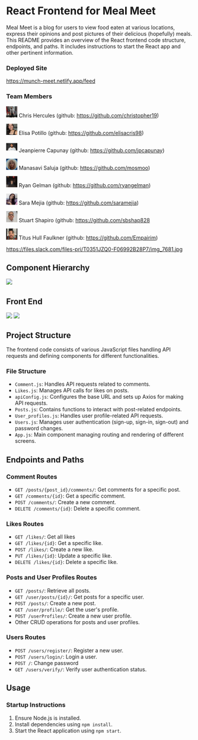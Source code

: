 # React Frontend for Meal Meet

Meal Meet is a blog for users to view food eaten at various locations, express their opinions and post pictures of their delicious (hopefully) meals.  This README provides an overview of the React frontend code structure, endpoints, and paths. It includes instructions to start the React app and other pertinent information.

### Deployed Site
https://munch-meet.netlify.app/feed


### Team Members
<img src="ReadmeImages/T0351JZQ0-U05JL6LL5A8-0e474603f175-512.png"  width="30" height="30">  Chris Hercules (github: https://github.com/christopher19)

<img src="ReadmeImages/T0351JZQ0-U05QYAYE86B-1d4a9d9e85cd-72.png"  width="30" height="30">  Elisa Potillo (github: https://github.com/elisacris98)

<img src="ReadmeImages/T0351JZQ0-U05QZ7VBNQG-c4f2d7c7fbf4-512.png"  width="30" height="30">  Jeanpierre Capunay (github: https://github.com/jpcapunay)

<img src="ReadmeImages/110782743-2.png"  width="30" height="30">  Manasavi Saluja (github: https://github.com/mosmoo)

<img src="ReadmeImages/IMG_7681 copy.jpg"  width="30" height="30">  Ryan Gelman (github: https://github.com/ryangelman)

<img src="ReadmeImages/T0351JZQ0-U05QZ7WDK6C-868bfc71e1bc-72.png"  width="30" height="30">  Sara Mejia (github: https://github.com/saramejia)

<img src="ReadmeImages/T0351JZQ0-U05QN5UN857-7c2e3de4d611-72.jpeg"  width="30" height="30">  Stuart Shapiro (github: https://github.com/sbshap828

<img src="ReadmeImages/T0351JZQ0-U05S5H67CP3-80c403ec2a12-72-2.png"  width="30" height="30">  Titus Hull Faulkner (github: https://github.com/Empairim)

https://files.slack.com/files-pri/T0351JZQ0-F06992B28P7/img_7681.jpg


## Component Hierarchy
<img src="ReadmeImages/Screenshot 2023-12-11 at 1.45.22 PM copy.png">


## Front End 

<img src="ReadmeImages/Screenshot 2023-12-13 at 1.39.56 PM.png">
<img src="ReadmeImages/Screenshot 2023-12-13 at 1.54.09 PM.png">

## Project Structure

The frontend code consists of various JavaScript files handling API requests and defining components for different functionalities.

### File Structure

- `Comment.js`: Handles API requests related to comments.
- `Likes.js`: Manages API calls for likes on posts.
- `apiConfig.js`: Configures the base URL and sets up Axios for making API requests.
- `Posts.js`: Contains functions to interact with post-related endpoints.
- `User_profiles.js`: Handles user profile-related API requests.
- `Users.js`: Manages user authentication (sign-up, sign-in, sign-out) and password changes.
- `App.js`: Main component managing routing and rendering of different screens.

## Endpoints and Paths

### Comment Routes

- `GET /posts/{post_id}/comments/`: Get comments for a specific post.
- `GET /comments/{id}`: Get a specific comment.
- `POST /comments/`: Create a new comment.
- `DELETE /comments/{id}`: Delete a specific comment.

### Likes Routes

- `GET /likes/`: Get all likes 
- `GET /likes/{id}`: Get a specific like.
- `POST /likes/`: Create a new like.
- `PUT /likes/{id}`: Update a specific like.
- `DELETE /likes/{id}`: Delete a specific like.

### Posts and User Profiles Routes

- `GET /posts/`: Retrieve all posts.
- `GET /user/posts/{id}/`: Get posts for a specific user.
- `POST /posts/`: Create a new post.
- `GET /user/profile/`: Get the user's profile.
- `POST /userProfiles/`: Create a new user profile.
- Other CRUD operations for posts and user profiles.

### Users Routes

- `POST /users/register/`: Register a new user.
- `POST /users/login/`: Login a user.
- `POST /`: Change password 
- `GET /users/verify/`: Verify user authentication status.

## Usage

### Startup Instructions

1. Ensure Node.js is installed.
2. Install dependencies using `npm install`.
3. Start the React application using `npm start`.

